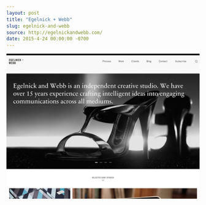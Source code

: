 ```yaml
---
layout: post
title: "Egelnick + Webb"
slug: egelnick-and-webb
source: http://egelnickandwebb.com/
date: 2015-4-24 00:00:00 -0700
---
```


<img src="/assets/img/screenshots/egelnick-and-webb.jpg">
